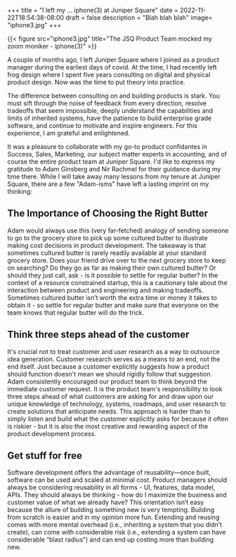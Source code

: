 +++
title = "I left my ... iphone(3) at Juniper Square"
date = 2022-11-22T18:54:38-08:00
draft = false
description = "Blah blah blah"
image= "iphone3.jpg"
+++

{{< figure src="iphone3.jpg" title="The JSQ Product Team mocked my zoom moniker - iphone(3)" >}}

A couple of months ago, I left Juniper Square where I joined as a product manager during the earliest days of covid. At the time, I had recently left frog design where I spent five years consulting on digital and physical product design. Now was the time to put theory into practice.

The difference between consulting on and building products is stark. You must sift through the noise of feedback from every direction, resolve tradeoffs that seem impossible, deeply understand the capabilities and limits of inherited systems, have the patience to build enterprise grade software, and continue to motivate and inspire engineers. For this experience, I am grateful and enlightened.  

It was a pleasure to collaborate with my go-to product confidantes in Success, Sales, Marketing, our subject matter experts in accounting, and of course the entire product team at Juniper Square. I'd like to express my gratitude to Adam Ginsberg and Nir Rachmel for their guidance during my time there. While I will take away many lessons from my tenure at Juniper Square, there are a few "Adam-isms" have left a lasting imprint on my thinking:

## The Importance of Choosing the Right Butter 

Adam would always use this (very far-fetched) analogy of sending someone to go to the grocery store to pick up some cultured butter to illustrate making cost decisions in product development. The takeaway is that sometimes cultured butter is rarely readily available at your standard grocery store. Does your friend drive over to the next grocery store to keep on searching? Do they go as far as making their own cultured butter? Or should they just call, ask - is it possible to settle for regular butter? In the context of a resource constrained startup, this is a cautionary tale about the interaction between product and engineering and making tradeoffs. Sometimes cultured butter isn’t worth the extra time or money it takes to obtain it - so settle for regular butter and make sure that everyone on the team knows that regular butter will do the trick.

## Think three steps ahead of the customer

It's crucial not to treat customer and user research as a way to outsource idea generation. Customer research serves as a means to an end, not the end itself. Just because a customer explicitly suggests how a product should function doesn't mean we should rigidly follow that suggestion. Adam consistently encouraged our product team to think beyond the immediate customer request. It is the product team's responsibility to look three steps ahead of what customers are asking for and  draw upon our unique knowledge of technology, systems, roadmaps, and user research to create solutions that anticipate needs. This approach is harder than to simply listen and build what the customer explicitly asks for because it often is riskier - but it is also the most creative and rewarding aspect of the product development process. 

## Get stuff for free

Software development offers the advantage of reusability—once built, software can be used and scaled at minimal cost. Product managers should always be considering reusability in all forms - UI, features, data model, APIs. They should always be thinking - how do I maximize the business and customer value of what we already have? This orientation isn’t easy because the allure of building something new is very tempting. Building from scratch is easier and in my opinion more fun. Extending and reusing comes with more mental overhead (i.e., inheriting a system that you didn’t create), can come with considerable risk (i.e., extending a system can have considerable “blast radius”) and can end up costing more than building new. 
